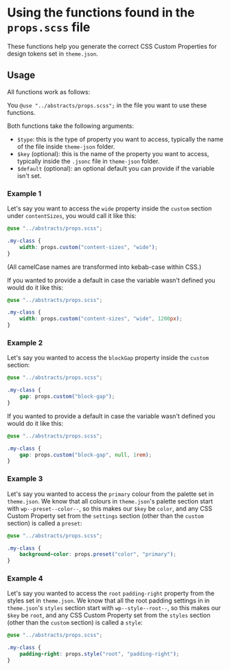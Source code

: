 # Using the functions found in the `props.scss` file
These functions help you generate the correct CSS Custom Properties for design tokens set in `theme.json`.

## Usage
All functions work as follows:

You `@use "../abstracts/props.scss";` in the file you want to use these functions.

Both functions take the following arguments:

- `$type`: this is the type of property you want to access, typically the name of the file inside `theme-json` folder.
- `$key` (optional): this is the name of the property you want to access, typically inside the `.jsonc` file in `theme-json` folder.
- `$default` (optional): an optional default you can provide if the variable isn't set.

### Example 1

Let's say you want to access the `wide` property inside the `custom` section under `contentSizes`, you would call it like this:

```scss
@use "../abstracts/props.scss";

.my-class {
    width: props.custom("content-sizes", "wide");
}
```
(All camelCase names are transformed into kebab-case within CSS.)

If you wanted to provide a default in case the variable wasn't defined you would do it like this:

```scss
@use "../abstracts/props.scss";

.my-class {
    width: props.custom("content-sizes", "wide", 1200px);
}
```

### Example 2

Let's say you wanted to access the `blockGap` property inside the `custom` section:

```scss
@use "../abstracts/props.scss";

.my-class {
    gap: props.custom("block-gap");
}
```
If you wanted to provide a default in case the variable wasn't defined you would do it like this:

```scss
@use "../abstracts/props.scss";

.my-class {
    gap: props.custom("block-gap", null, 1rem);
}
```

### Example 3

Let's say you wanted to access the `primary` colour from the palette set in `theme.json`. We know that all colours in `theme.json`'s palette section start with `wp--preset--color--`, so this makes our `$key` be `color`, and any CSS Custom Property set from the `settings` section (other than the `custom` section) is called a `preset`:

```scss
@use "../abstracts/props.scss";

.my-class {
    background-color: props.preset("color", "primary");
}
```

### Example 4

Let's say you wanted to access the `root` `padding-right` property from the styles set in `theme.json`. We know that all the root padding settings in in `theme.json`'s `styles` section start with `wp--style--root--`, so this makes our `$key` be `root`, and any CSS Custom Property set from the `styles` section (other than the `custom` section) is called a `style`:

```scss
@use "../abstracts/props.scss";

.my-class {
    padding-right: props.style("root", "padding-right");
}
```